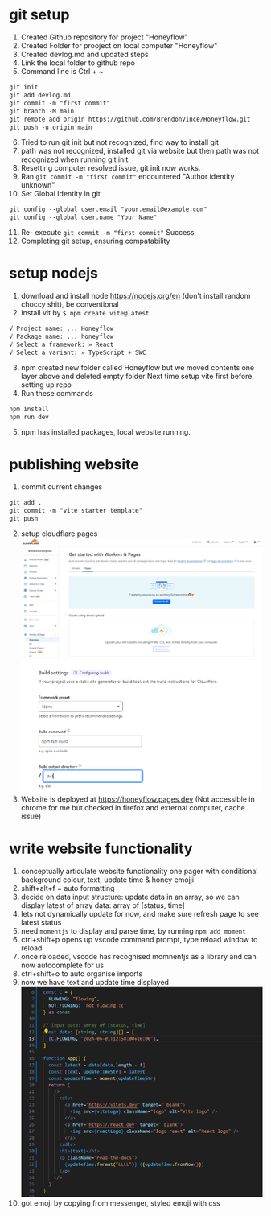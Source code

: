# git setup
1. Created Github repository for project "Honeyflow"
2. Created Folder for prooject on local computer "Honeyflow"
3. Created devlog.md and updated steps
4. Link the local folder to github repo
5. Command line is Ctrl + ~
```
git init
git add devlog.md
git commit -m "first commit"
git branch -M main
git remote add origin https://github.com/BrendonVince/Honeyflow.git
git push -u origin main
```
6. Tried to run git init but not recognized, find way to install git
7. path was not recognized, installed git via website but then path was not recognized when running git init.
8. Resetting computer resolved issue, git init now works.
9. Ran `git commit -m "first commit"` encountered "Author identity unknown"
10. Set Global Identity in git 
```
git config --global user.email "your.email@example.com"
git config --global user.name "Your Name"
```
11. Re- execute `git commit -m "first commit"`  Success
12. Completing git setup, ensuring compatability

# setup nodejs
1. download and install node https://nodejs.org/en (don't install random choccy shit), be conventional
2. Install vit by `$ npm create vite@latest` 
```
√ Project name: ... Honeyflow
√ Package name: ... honeyflow
√ Select a framework: » React
√ Select a variant: » TypeScript + SWC
```
3. npm created new folder called Honeyflow but we moved contents one layer above and deleted empty folder 
 Next time setup vite first before setting up repo 
4. Run these commands
```
npm install
npm run dev
```
5. npm has installed packages, local website running.

# publishing website
1. commit current changes
```
git add .
git commit -m "vite starter template"
git push 
```
2. setup cloudflare pages
![cloudflare screenshot](screenshots/image.png) 
![build setttings screenshot](screenshots/image-1.png)
3. Website is deployed at https://honeyflow.pages.dev (Not accessible in chrome for me but checked in firefox and external computer, cache issue)

# write website functionality
1. conceptually articulate website functionality
one pager with conditional background colour, text, update time & honey emojji
2. shift+alt+f = auto formatting
3. decide on data input structure: update data in an array, so we can display latest of array
data: array of [status, time]
4. lets not dynamically update for now, and make sure refresh page to see latest status
5. need `momentjs` to display and parse time, by running `npm add moment`
6. ctrl+shift+p opens up vscode command prompt, type reload window to reload
7. once reloaded, vscode has recognised momnentjs as a library and can now autocomplete for us
8. ctrl+shift+o to auto organise imports
9. now we have text and update time displayed
![alt text](image.png)
10. got emoji by copying from messenger, styled emoji with css

